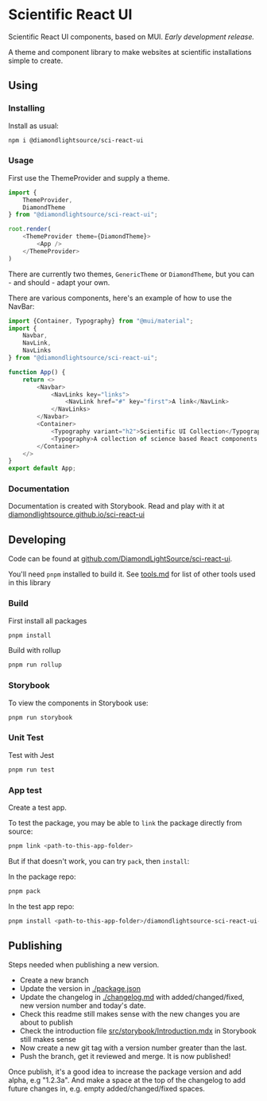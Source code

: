 Scientific React UI
===================

Scientific React UI components, based on MUI.
_Early development release._

A theme and component library to make websites at scientific installations simple to create.

Using
-----

### Installing

Install as usual:

```sh
npm i @diamondlightsource/sci-react-ui
```

### Usage

First use the ThemeProvider and supply a theme.

```js
import {
	ThemeProvider,
	DiamondTheme
} from "@diamondlightsource/sci-react-ui";

root.render(
	<ThemeProvider theme={DiamondTheme}>
		<App />
	</ThemeProvider>
)
```

There are currently two themes, `GenericTheme` or `DiamondTheme`, but you can - and should - adapt your own.

There are various components, here's an example of how to use the NavBar:

```js
import {Container, Typography} from "@mui/material";
import {
	Navbar,
	NavLink,
	NavLinks
} from "@diamondlightsource/sci-react-ui";

function App() {
	return <>
		<Navbar>
			<NavLinks key="links">
				<NavLink href="#" key="first">A link</NavLink>
			</NavLinks>
		</Navbar>
		<Container>
			<Typography variant="h2">Scientific UI Collection</Typography>
			<Typography>A collection of science based React components.</Typography>
		</Container>
	</>
}
export default App;
```

### Documentation

Documentation is created with Storybook.
Read and play with it at [diamondlightsource.github.io/sci-react-ui](https://diamondlightsource.github.io/sci-react-ui/)

Developing
----------

Code can be found at [github.com/DiamondLightSource/sci-react-ui](https://github.com/DiamondLightSource/sci-react-ui).

You'll need `pnpm` installed to build it. See [tools.md](./tools.md) for list of other tools used in this library

### Build

First install all packages

```sh
pnpm install
```

Build with rollup

```sh
pnpm run rollup
```

### Storybook 

To view the components in Storybook use:

```sh
pnpm run storybook
```


### Unit Test

Test with Jest

```sh
pnpm run test
```

### App test

Create a test app.

To test the package, you may be able to `link` the package directly from source:
```sh
pnpm link <path-to-this-app-folder>
```
But if that doesn't work, you can try `pack`, then `install`:

In the package repo:
```sh
pnpm pack
```
In the test app repo:
```sh
pnpm install <path-to-this-app-folder>/diamondlightsource-sci-react-ui-0.0.1.tgz
```

Publishing
----------

Steps needed when publishing a new version.
- Create a new branch
- Update the version in [./package.json](package.json)
- Update the changelog in [./changelog.md](changelog.md) with added/changed/fixed, new version number and today's date.
- Check this readme still makes sense with the new changes you are about to publish
- Check the introduction file [src/storybook/Introduction.mdx](src/storybook/Introduction.mdx) in Storybook still makes sense
- Now create a new git tag with a version number greater than the last.
- Push the branch, get it reviewed and merge. It is now published!

Once publish, it's a good idea to increase the package version and add alpha, e.g "1.2.3a".
And make a space at the top of the changelog to add future changes in, e.g. empty added/changed/fixed spaces.
